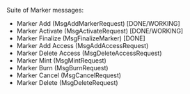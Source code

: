 Suite of Marker messages:
 * Marker Add (MsgAddMarkerRequest) [DONE/WORKING]
 * Marker Activate (MsgActivateRequest) [DONE/WORKING]
 * Marker Finalize (MsgFinalizeMarker) [DONE]
 * Marker Add Access (MsgAddAccessRequest)
 * Marker Delete Access (MsgDeleteAccessRequest)
 * Marker Mint (MsgMintRequest)
 * Marker Burn (MsgBurnRequest)
 * Marker Cancel (MsgCancelRequest)
 * Marker Delete (MsgDeleteRequest)
